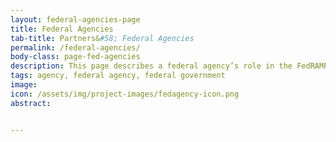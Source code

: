 ```yaml
---
layout: federal-agencies-page
title: Federal Agencies
tab-title: Partners&#58; Federal Agencies
permalink: /federal-agencies/
body-class: page-fed-agencies
description: This page describes a federal agency’s role in the FedRAMP authorization process.
tags: agency, federal agency, federal government
image: 
icon: /assets/img/project-images/fedagency-icon.png
abstract: 


---
```

